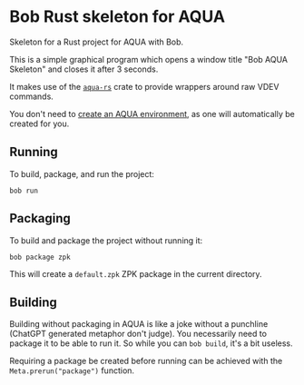 # Bob Rust skeleton for AQUA

Skeleton for a Rust project for AQUA with Bob.

This is a simple graphical program which opens a window title "Bob AQUA Skeleton" and closes it after 3 seconds.

It makes use of the [`aqua-rs`](https://github.com/inobulles/aqua-rs) crate to provide wrappers around raw VDEV commands.

You don't need to [create an AQUA environment](https://github.com/inobulles/aqua-unix), as one will automatically be created for you.

## Running

To build, package, and run the project:

```console
bob run
```

## Packaging

To build and package the project without running it:

```console
bob package zpk
```

This will create a `default.zpk` ZPK package in the current directory.

## Building

Building without packaging in AQUA is like a joke without a punchline (ChatGPT generated metaphor don't judge).
You necessarily need to package it to be able to run it.
So while you can `bob build`, it's a bit useless.

Requiring a package be created before running can be achieved with the `Meta.prerun("package")` function.
